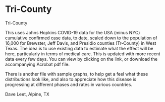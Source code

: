 # Tri-County
 Tri-County

This uses Johns Hopkins COVID-19 data for the USA (minus NYC) cumulative confirmed case data, to date, scaled down to the population of 16,000 for Brewster, Jeff Davis, and Presidio counties (Tr-County) in West Texas. The idea is to use existing data to estimate what the effect will be here, particularly in terms of medical care. This is updated with more recent data every few days. You can view by clicking on the link, or download the accompanying Acrobat pdf file.

There is another file with sample graphs, to help get a feel what these distributions look like, and also to appreciate how this disease is progressing at different phases and rates in various countries.

Dave Leet, Alpine, TX